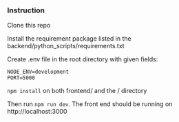 ### Instruction

Clone this repo

Install the requirement package listed in the backend/python_scripts/requirements.txt

Create .env file in the root directory with given fields:

```
NODE_ENV=development
PORT=5000
```

`npm install` on both frontend/ and the / directory

Then run `npm run dev`. The front end should be running on http://localhost:3000
